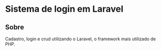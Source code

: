 # Sistema de login em Laravel
 
## Sobre

 Cadastro, login e crud utilizando o Laravel, o framework mais utilizado de PHP.
